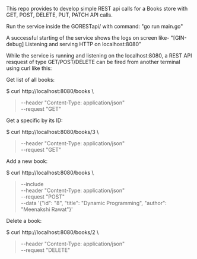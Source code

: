 This repo provides to develop simple REST api calls for a Books store with GET, POST, DELETE, PUT, PATCH API calls.

Run the service inside the GORESTapi/ with command: "go run main.go"

A successful starting of the service shows the logs on screen like- "[GIN-debug] Listening and serving HTTP on localhost:8080"

While the service is running and listening on the localhost:8080, a REST API resquest of type GET/POST/DELETE can be fired from another terminal using curl like this:


Get list of all books:

$ curl http://localhost:8080/books \
> --header "Content-Type: application/json" \
> --request "GET"

Get a specific by its ID:

$ curl http://localhost:8080/books/3 \
> --header "Content-Type: application/json" \
> --request "GET"

Add a new book:

$ curl http://localhost:8080/books \
> --include \
> --header "Content-Type: application/json" \
> --request "POST" \
> --data '{"id": "8", "title": "Dynamic Programming", "author": "Meenakshi Rawat"}'

Delete a book:

$ curl http://localhost:8080/books/2 \
> --header "Content-Type: application/json" \
> --request "DELETE"